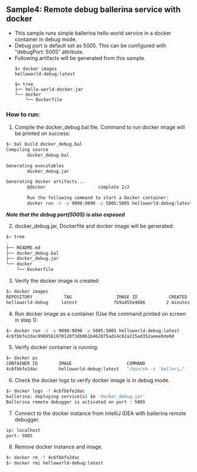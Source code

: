 ## Sample4: Remote debug ballerina service with docker

- This sample runs simple ballerina hello world service in a docker container in debug mode.
- Debug port is default set as 5005. This can be configured with "debugPort: 5005" attribute.
- Following artifacts will be generated from this sample.
    ``` 
    $> docker images
    helloworld-debug:latest
    
    $> tree
    ├── hello-world-docker.jar
    └── docker
        └── Dockerfile
    ```
### How to run:

1. Compile the docker_debug.bal  file. Command to run docker image will be printed on success:
```bash
$> bal build docker_debug.bal 
Compiling source
        docker_debug.bal

Generating executables
        docker_debug.jar

Generating docker artifacts...
        @docker                  - complete 2/2 

        Run the following command to start a Docker container:
        docker run -d -p 9090:9090 -p 5005:5005 helloworld-debug:latest

```
**_Note that the debug port(5005) is also exposed_**

2. docker_debug.jar, Dockerfile and docker image will be generated: 
```bash
$> tree
.
├── README.md
├── docker_debug.bal
├── docker_debug.jar
└── docker
    └── Dockerfile
```

3. Verify the docker image is created:
```bash
$> docker images
REPOSITORY            TAG                 IMAGE ID            CREATED             SIZE
helloworld-debug     latest              fb9a455e4686        2 minutes ago       102MB
```

4. Run docker image as a container (Use the command printed on screen in step 1):
```bash
$> docker run -d -p 9090:9090 -p 5005:5005 helloworld-debug:latest
4c6fbbfe2dac9908561970120f3db061b462875ad14c62a215ad352aeee0de0d
```

5. Verify docker container is running:
```bash
$> docker ps
CONTAINER ID        IMAGE                     COMMAND                  CREATED             STATUS              PORTS                                            NAMES
4c6fbbfe2dac        helloworld-debug:latest   "/bin/sh -c 'balleri…"   1 second ago        Up 8 seconds        0.0.0.0:5005->5005/tcp, 0.0.0.0:9090->9090/tcp   condescending_lumiere
```

6. Check the docker logs to verify docker image is in debug mode.
```bash
$> docker logs -f 4c6fbbfe2dac
ballerina: deploying service(s) in 'docker_debug.jar'
Ballerina remote debugger is activated on port : 5005
```

7. Connect to the docker instance from IntelliJ IDEA with ballerina remote debugger.
```bash
ip: localhost
port: 5005
```

8. Remove docker instance and image.
```bash
$> docker rm -f 4c6fbbfe2dac
$> docker rmi helloworld-debug:latest
```

